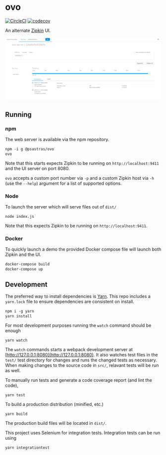 # ovo

[![CircleCI](https://circleci.com/gh/psastras/ovo.svg?style=shield&circle-token=:circle-ci-badge-token)](https://circleci.com/gh/psastras/ovo/tree/master)
[![codecov](https://codecov.io/gh/psastras/ovo/branch/master/graph/badge.svg)](https://codecov.io/gh/psastras/ovo)

An alternate [Zipkin](http://zipkin.io/) UI.

![Screenshot](/screenshot.png "Screenshot")

## Running

### npm

The web server is available via the npm repository.

```
npm -i g @psastras/ovo
ovo
```

Note that this starts expects Zipkin to be running on `http://localhost:9411` and the UI server
on port 8080.

`ovo` accepts a custom port number via `-p` and a custom Zipkin host via `-h` (use the `--help`)
argument for a list of supported options.


### Node

To launch the server which will serve files out of `dist/`

```
node index.js
```

Note that this expects Zipkin to be running on `http://localhost:9411`.

### Docker

To quickly launch a demo the provided Docker compose file will launch both Zipkin and the UI.

```
docker-compose build
docker-compose up
```

## Development

The preferred way to install dependencies is [Yarn](https://github.com/yarnpkg/yarn).  This repo
includes a `yarn.lock` file to ensure dependencies are consistent on install.

```
npm i -g yarn
yarn install
```

For most development purposes running the `watch` command should be enough

```
yarn watch
```

The `watch` commands starts a webpack development server at
[http://127.0.0.1:8080](http://127.0.0.1:8080).  It also watches test files in the `test/` test
directory for changes and runs the changed tests as necessary.  When making changes to the source
code in `src/`, relavant tests will be run as well.

To manually run tests and generate a code coverage report (and lint the code),

```
yarn test
```

To build a production distribution (minified, etc.)

```
yarn build
```

The production build files will be located in `dist/`.

This project uses Selenium for integration tests.  Integration tests can be run using

```
yarn integrationtest
```
